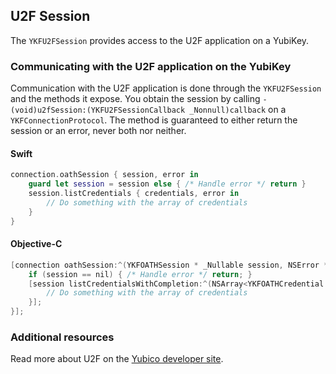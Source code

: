 

## U2F Session

The `YKFU2FSession` provides access to the U2F application on a YubiKey.

### Communicating with the U2F application on the YubiKey

Communication with the U2F application is done through the `YKFU2FSession` and the methods it expose. You obtain the session by calling `- (void)u2fSession:(YKFU2FSessionCallback _Nonnull)callback` on a `YKFConnectionProtocol`. The method is guaranteed to either return the session or an error, never both nor neither.

#### Swift

```swift
connection.oathSession { session, error in
    guard let session = session else { /* Handle error */ return }
    session.listCredentials { credentials, error in
        // Do something with the array of credentials
    }
}
```

#### Objective-C

```objective-c
[connection oathSession:^(YKFOATHSession * _Nullable session, NSError * _Nullable error) {
    if (session == nil) { /* Handle error */ return; }
    [session listCredentialsWithCompletion:^(NSArray<YKFOATHCredential *> * _Nullable credentials, NSError * _Nullable error) {
        // Do something with the array of credentials
    }];
}];
```

### Additional resources
Read more about U2F on the [Yubico developer site](https://developers.yubico.com/U2F/).
